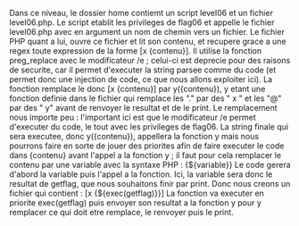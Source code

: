Dans ce niveau, le dossier home contiemt un script level06 et un fichier level06.php.
Le script etablit les privileges de flag06 et appelle le fichier level06.php avec en argument un nom de chemin vers un fichier.
Le fichier PHP quant a lui, ouvre ce fichier et lit son contenu, et recupere grace a une regex toute expression de la forme [x {contenu}]. Il utilise la fonction preg_replace avec le modificateur /e ; celui-ci est deprecie pour des raisons de securite, car il permet d'executer la string parsee comme du code (et permet donc une injection de code, ce que nous allons exploiter ici).
La fonction remplace le donc [x {contenu}] par y({contenu}), y etant une fonction definie dans le fichier qui remplace les "." par des " x " et les "@" par des " y" avant de renvoyer le resultat et de le print. Le remplacement nous importe peu : l'important ici est que le modificateur /e permet d'executer du code, le tout avec les privileges de flag06.
La string finale qui sera executee, donc y({contenu}), appellera la fonction y mais nous pourrons faire en sorte de jouer des priorites afin de faire executer le code dans {contenu} avant l'appel a la fonction y ; il faut pour cela remplacer le contenu par une variable avec la syntaxe PHP : {${variable}}
Le code gerera d'abord la variable puis l'appel a la fonction. Ici, la variable sera donc le resultat de getflag, que nous souhaitons finir par print.
Donc nous creons un fichier qui contient :
[x {${exec(getflag)}}]
La fonction va executer en priorite exec(getflag) puis envoyer son resultat a la fonction y pour y remplacer ce qui doit etre remplace, le renvoyer puis le print.

